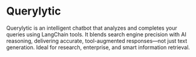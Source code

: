 # Querylytic
Querylytic is an intelligent chatbot that analyzes and completes your queries using LangChain tools. It blends search engine precision with AI reasoning, delivering accurate, tool-augmented responses—not just text generation. Ideal for research, enterprise, and smart information retrieval.
